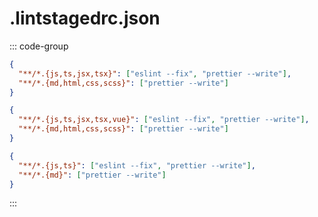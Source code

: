 # .lintstagedrc.json

::: code-group

```json [React + TS]
{
  "**/*.{js,ts,jsx,tsx}": ["eslint --fix", "prettier --write"],
  "**/*.{md,html,css,scss}": ["prettier --write"]
}
```

```json [Vue + TS]
{
  "**/*.{js,ts,jsx,tsx,vue}": ["eslint --fix", "prettier --write"],
  "**/*.{md,html,css,scss}": ["prettier --write"]
}
```

```json [Only TS]
{
  "**/*.{js,ts}": ["eslint --fix", "prettier --write"],
  "**/*.{md}": ["prettier --write"]
}
```

:::

